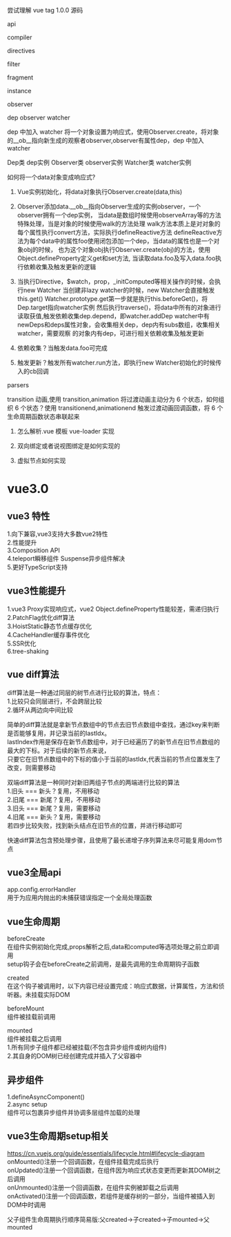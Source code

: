尝试理解 vue tag 1.0.0 源码

api

compiler

directives

filter

fragment

instance

observer

dep
observer
watcher

dep 中加入 watcher
将一个对象设置为响应式，使用Observer.create，将对象的__ob__指向新生成的观察者observer,observer有属性dep，dep 中加入 watcher

Dep类 dep实例
Observer类 observer实例
Watcher类 watcher实例

如何将一个data对象变成响应式?
1. Vue实例初始化，将data对象执行Observer.create(data,this)

2. Observer添加data.__ob__指向Observer生成的实例observer，一个observer拥有一个dep实例，
   当data是数组时候使用observeArray等的方法特殊处理，当是对象的时候使用walk的方法处理
   walk方法本质上是对对象的每个属性执行convert方法，实际执行defineReactive方法
   defineReactive方法为每个data中的属性foo使用闭包添加一个dep，当data的属性也是一个对象obj的时候，
   也为这个对象obj执行Observer.create(obj)的方法，使用Object.defineProperty定义get和set方法,
   当读取data.foo及写入data.foo执行依赖收集及触发更新的逻辑

3. 当执行Directive，$watch，prop，_initComputed等相关操作的时候，会执行new Watcher
   当创建非lazy watcher的时候，new Watcher会直接触发this.get()
   Watcher.prototype.get第一步就是执行this.beforeGet()，将Dep.target指向watcher实例
   然后执行traverse()，将data中所有的对象进行读取获值,触发依赖收集dep.depend，即watcher.addDep
   watcher中有newDeps和deps属性对象，会收集相关dep，dep内有subs数组，收集相关watcher，需要观察
   的对象内有dep，可进行相关依赖收集及触发更新
   
4. 依赖收集？当触发data.foo可完成
5. 触发更新？触发所有watcher.run方法，即执行new Watcher初始化的时候传入的cb回调

parsers

transition
动画,使用 transition,animation 将过渡动画主动分为 6 个状态，如何组织 6 个状态？使用 transitionend,animationend 触发过渡动画回调函数，将 6 个生命周期函数状态串联起来

1. 怎么解析.vue 模板
   vue-loader 实现

2. 双向绑定或者说视图绑定是如何实现的

3. 虚拟节点如何实现



# vue3.0

## vue3 特性
1.向下兼容,vue3支持大多数vue2特性  
2.性能提升  
3.Composition API  
4.teleport瞬移组件 Suspense异步组件解决  
5.更好TypeScript支持  

## vue3性能提升
1.vue3 Proxy实现响应式，vue2 Object.defineProperty性能较差，需递归执行  
2.PatchFlag优化diff算法  
3.HoistStatic静态节点缓存优化  
4.CacheHandler缓存事件优化  
5.SSR优化  
6.tree-shaking  

## vue diff算法
diff算法是一种通过同层的树节点进行比较的算法，特点：  
1.比较只会同层进行，不会跨层比较  
2.循环从两边向中间比较  


简单的diff算法就是拿新节点数组中的节点去旧节点数组中查找，通过key来判断是否能够复用，并记录当前的lastIdx。  
lastIndex作用是保存在新节点数组中，对于已经遍历了的新节点在旧节点数组的最大的下标。对于后续的新节点来说，  
只要它在旧节点数组中的下标的值小于当前的lastIdx,代表当前的节点位置发生了改变，则需要移动  

双端diff算法是一种同时对新旧两组子节点的两端进行比较的算法  
1.旧头 === 新头？复用，不用移动  
2.旧尾 === 新尾？复用，不用移动  
3.旧头 === 新尾？复用，需要移动  
4.旧尾 === 新头？复用，需要移动  
若四步比较失败，找到新头结点在旧节点的位置，并进行移动即可  

快速diff算法包含预处理步骤，且使用了最长递增子序列算法来尽可能复用dom节点  




## vue3全局api
app.config.errorHandler  
用于为应用内抛出的未捕获错误指定一个全局处理函数  

## vue生命周期  
beforeCreate  
在组件实例初始化完成,props解析之后,data和computed等选项处理之前立即调用   
setup钩子会在beforeCreate之前调用，是最先调用的生命周期钩子函数  

created  
在这个钩子被调用时，以下内容已经设置完成：响应式数据，计算属性，方法和侦听器。未挂载实际DOM  

beforeMount  
组件被挂载前调用  

mounted  
组件被挂载之后调用  
1.所有同步子组件都已经被挂载(不包含异步组件或<Suspense>树内组件)  
2.其自身的DOM树已经创建完成并插入了父容器中  

## 异步组件
1.defineAsyncComponent()  
2.async setup  
<Suspense>组件可以包裹异步组件并协调多层组件加载的处理  


## vue3生命周期setup相关  
https://cn.vuejs.org/guide/essentials/lifecycle.html#lifecycle-diagram  
onMounted()注册一个回调函数，在组件挂载完成后执行    
onUpdated()注册一个回调函数，在组件因为响应式状态变更而更新其DOM树之后调用  
onUnmounted()注册一个回调函数，在组件实例被卸载之后调用  
onActivated()注册一个回调函数，若组件是<KeepAlive>缓存树的一部分，当组件被插入到DOM中时调用  



父子组件生命周期执行顺序简易版:父created->子created->子mounted->父mounted